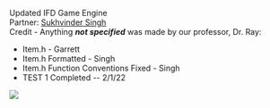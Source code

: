Updated IFD Game Engine   
Partner: [Sukhvinder Singh](https://github.com/Sukhvsin2)  
Credit - Anything <em>**not specified**</em> was made by our professor, Dr. Ray:  
- Item.h - Garrett  
- Item.h Formatted - Singh
- Item.h Function Conventions Fixed - Singh
- TEST 1 Completed -- 2/1/22
  
![](https://media.giphy.com/media/3orieOFMRP77evkiZy/giphy.gif)
